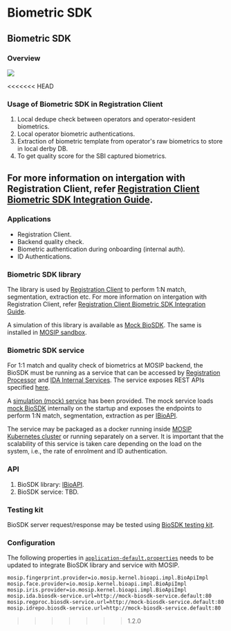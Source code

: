 # Biometric SDK

## Biometric SDK

### Overview

![](\_images/sdk.png)

<<<<<<< HEAD

### Usage of Biometric SDK in Registration Client

1. Local dedupe check between operators and operator-resident biometrics.
2. Local operator biometric authentications.
3. Extraction of biometric template from operator's raw biometrics to store in local derby DB.
4. To get quality score for the SBI captured biometrics.

## For more information on intergation with Registration Client, refer [Registration Client Biometric SDK Integration Guide](registration-client-sdk-integration.md).

### Applications

* Registration Client.
* Backend quality check.
* Biometric authentication during onboarding (internal auth).
* ID Authentications.

### Biometric SDK library

The library is used by [Registration Client](registration-client.md) to perform 1:N match, segmentation, extraction etc. For more information on intergation with Registration Client, refer [Registration Client Biometric SDK Integration Guide](registration-client-sdk-integration.md).

A simulation of this library is available as [Mock BioSDK](https://github.com/mosip/mosip-mock-services/tree/release-1.2.0/mock-sdk). The same is installed in [MOSIP sandbox](broken-reference).

### Biometric SDK service

For 1:1 match and quality check of biometrics at MOSIP backend, the BioSDK must be running as a service that can be accessed by [Registration Processor](registration-processor.md) and [IDA Internal Services](id-authentication-services.md#internal-services). The service exposes REST APIs specified [here](biometric-sdk.md#api).

A [simulation (mock) service](https://github.com/mosip/biosdk-services/tree/release-1.2.0) has been provided. The mock service loads [mock BioSDK](https://github.com/mosip/mosip-mock-services/tree/release-1.2.0/mock-sdk) internally on the startup and exposes the endpoints to perform 1:N match, segmentation, extraction as per [IBioAPI](https://github.com/mosip/commons/blob/release-1.2.0/kernel/kernel-biometrics-api/src/main/java/io/mosip/kernel/biometrics/spi/IBioApi.java).

The service may be packaged as a docker running inside [MOSIP Kubernetes cluster](https://github.com/mosip/mosip-infra/blob/release-1.2.0/deployment/v3/cluster/README.md) or running separately on a server. It is important that the scalability of this service is taken care depending on the load on the system, i.e., the rate of enrolment and ID authentication.

### API

1. BioSDK library: [IBioAPI](https://github.com/mosip/commons/blob/release-1.2.0/kernel/kernel-biometrics-api/src/main/java/io/mosip/kernel/biometrics/spi/IBioApi.java).
2. BioSDK service: TBD.

### Testing kit

BioSDK server request/response may be tested using [BioSDK testing kit](https://github.com/mosip/biosdk-testing-kit.git).

### Configuration

The following properties in [`application-default.properties`](biometric-sdk.md) needs to be updated to integrate BioSDK library and service with MOSIP.

```
mosip.fingerprint.provider=io.mosip.kernel.bioapi.impl.BioApiImpl
mosip.face.provider=io.mosip.kernel.bioapi.impl.BioApiImpl
mosip.iris.provider=io.mosip.kernel.bioapi.impl.BioApiImpl
mosip.ida.biosdk-service.url=http://mock-biosdk-service.default:80
mosip.regproc.biosdk-service.url=http://mock-biosdk-service.default:80
mosip.idrepo.biosdk-service.url=http://mock-biosdk-service.default:80
```

> > > > > > > 1.2.0
